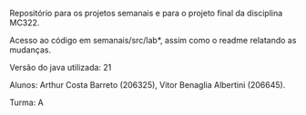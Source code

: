 Repositório para os projetos semanais e para o projeto final da disciplina MC322.

Acesso ao código em semanais/src/lab*, assim como o readme relatando as mudanças.

Versão do java utilizada: 21

Alunos: Arthur Costa Barreto (206325), Vitor Benaglia Albertini (206645).

Turma: A
